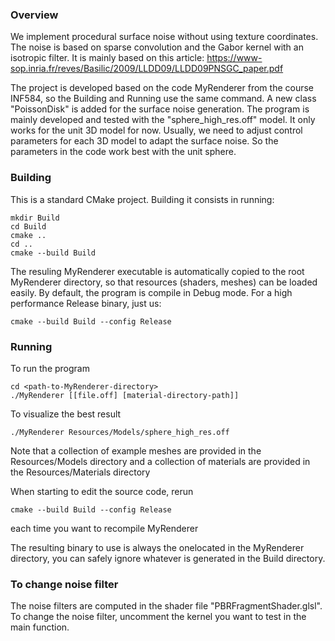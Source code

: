 ### Overview
We implement procedural surface noise without using texture coordinates. The noise is based on sparse convolution and the Gabor kernel with an isotropic filter. It is mainly based on this article: https://www-sop.inria.fr/reves/Basilic/2009/LLDD09/LLDD09PNSGC_paper.pdf

The project is developed based on the code MyRenderer from the course INF584, so the Building and Running use the same command. A new class "PoissonDisk" is added for the surface noise generation. The program is mainly developed and tested with the "sphere_high_res.off" model. It only works for the unit 3D model for now. Usually, we need to adjust control parameters for each 3D model to adapt the surface noise. So the parameters in the code work best with the unit sphere.

### Building

This is a standard CMake project. Building it consists in running:

```
mkdir Build
cd Build
cmake ..
cd ..
cmake --build Build
```

The resuling MyRenderer executable is automatically copied to the root MyRenderer directory, so that resources (shaders, meshes) can be loaded easily. By default, the program is compile in Debug mode. For a high performance Release binary, just us:

```
cmake --build Build --config Release
```

### Running

To run the program
```
cd <path-to-MyRenderer-directory>
./MyRenderer [[file.off] [material-directory-path]]
```
To visualize the best result
```
./MyRenderer Resources/Models/sphere_high_res.off
```

Note that a collection of example meshes are provided in the Resources/Models directory and a collection of materials are provided in the Resources/Materials directory

When starting to edit the source code, rerun 

```
cmake --build Build --config Release
```
each time you want to recompile MyRenderer

The resulting binary to use is always the onelocated in the MyRenderer directory, you can safely ignore whatever is generated in the Build directory. 

### To change noise filter

The noise filters are computed in the shader file "PBRFragmentShader.glsl". To change the noise filter, uncomment the kernel you want to test in the main function.
